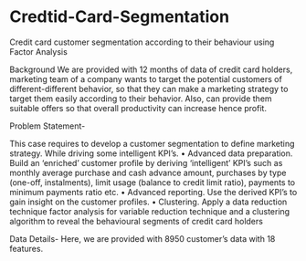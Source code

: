 # Credtid-Card-Segmentation
Credit card customer segmentation according to their behaviour using Factor Analysis

Background
We are provided with 12 months of data of credit card holders, marketing team of a company wants to target the potential customers of different-different behavior, so that they can make a marketing strategy to target them easily according to their behavior. Also, can provide them suitable offers so that overall productivity can increase hence profit.

Problem Statement- 

This case requires to develop a customer segmentation to define marketing strategy. While driving some intelligent KPI’s.
•	Advanced data preparation. Build an ‘enriched’ customer profile by deriving
‘intelligent’ KPI’s such as monthly average purchase and cash advance amount,
purchases by type (one-off, instalments), limit usage (balance to credit limit ratio), payments to minimum payments ratio etc.
•	Advanced reporting. Use the derived KPI’s to gain insight on the customer
profiles.
•	Clustering. Apply a data reduction technique factor analysis for variable reduction technique and a clustering algorithm to reveal the behavioural segments of credit card holders

Data Details-
Here, we are provided with 8950 customer’s data with 18 features. 
